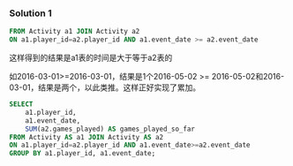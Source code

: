### Solution 1

```sql
FROM Activity a1 JOIN Activity a2
ON a1.player_id=a2.player_id AND a1.event_date >= a2.event_date
```

这样得到的结果是a1表的时间是大于等于a2表的

如2016-03-01>=2016-03-01，结果是1个2016-05-02 >= 2016-05-02和2016-03-01，结果是两个，以此类推。这样正好实现了累加。

```sql
SELECT
    a1.player_id,
    a1.event_date,
    SUM(a2.games_played) AS games_played_so_far
FROM Activity AS a1 JOIN Activity AS a2
ON a1.player_id=a2.player_id AND a1.event_date>=a2.event_date
GROUP BY a1.player_id, a1.event_date;
```

